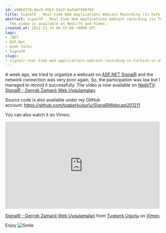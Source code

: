 ```yaml
---
id: e90bd376-dac9-45b3-b2a7-6a3a0f698765
title: SignalR - Real-time Web Applications Webcast Recording (In Turkish) is Available
abstract: SiganlR - Real-time Web Applications webcast recording (in Turkish) is available.
  The video is available on NedirTV and Vimeo.
created_at: 2012-11-14 08:57:00 +0000 UTC
tags:
- .NET
- ASP.Net
- Geek Talks
- SignalR
slugs:
- signalr-real-time-web-applications-webcast-recording-in-turkish-is-available
---
```


<p>A week ago, we tried to organize a webcast on <a href="http://signalr.net">ASP.NET SignalR</a> and the network connection was very poor again. So, the participation was low but I managed to record it successfully. The video is now available on <a href="http://nedirtv.com/">NedirTV</a>: <a href="http://nedirtv.com/video/signalr-gercek-zamanli-web-uygulamalari-webineri">SignalR - Ger&ccedil;ek Zamanlı Web Uygulamaları</a>.</p>
<p>Source code is also available under my GitHub account:&nbsp;<a href="https://github.com/tugberkugurlu/SignalRWebcast201211">https://github.com/tugberkugurlu/SignalRWebcast201211</a></p>
<p>You can also watch it on Vimeo:</p>
<p><iframe width="500" frameborder="0" src="http://player.vimeo.com/video/53206238?badge=0" height="281"></iframe></p>
<p><a href="http://vimeo.com/53206238">SignalR - Ger&ccedil;ek Zamanli Web Uygulamalari</a> from <a href="http://vimeo.com/user6670252">Tugberk Ugurlu</a> on <a href="http://vimeo.com">Vimeo</a>.</p>
<p>Enjoy <img src="https://www.tugberkugurlu.com/Content/images/Uploadedbyauthors/wlw/Adv.NET-Web-API-Webcast-Offline-Recordin_B4B9/wlEmoticon-smile.png" alt="Smile" style="border-style: none;" class="wlEmoticon wlEmoticon-smile" /></p>